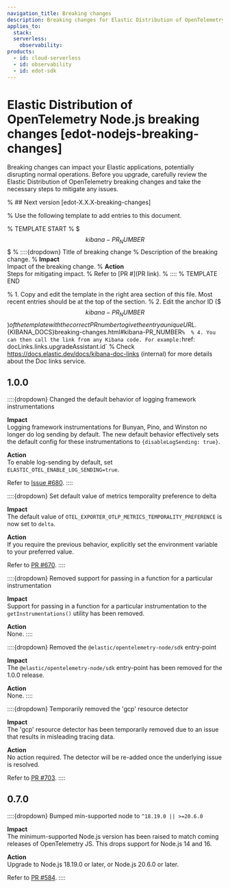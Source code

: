 ```yaml
---
navigation_title: Breaking changes 
description: Breaking changes for Elastic Distribution of OpenTelemetry Node.js.
applies_to:
  stack:
  serverless:
    observability:
products:
  - id: cloud-serverless
  - id: observability
  - id: edot-sdk
---
```


# Elastic Distribution of OpenTelemetry Node.js breaking changes [edot-nodejs-breaking-changes]

Breaking changes can impact your Elastic applications, potentially disrupting normal operations. Before you upgrade, carefully review the Elastic Distribution of OpenTelemetry  breaking changes and take the necessary steps to mitigate any issues.

% ## Next version [edot-X.X.X-breaking-changes]

% Use the following template to add entries to this document.

% TEMPLATE START
% $$$kibana-PR_NUMBER$$$
% ::::{dropdown} Title of breaking change 
% Description of the breaking change.
% **Impact**<br> Impact of the breaking change.
% **Action**<br> Steps for mitigating impact.
% Refer to [PR #](PR link).
% ::::
% TEMPLATE END

% 1. Copy and edit the template in the right area section of this file. Most recent entries should be at the top of the section. 
% 2. Edit the anchor ID ($$$kibana-PR_NUMBER$$$) of the template with the correct PR number to give the entry a unique URL. 
% 3. Don't hardcode the link to the new entry. Instead, make it available through the doc link service files:
%   - {kib-repo}blob/{branch}/src/platform/packages/shared/kbn-doc-links/src/get_doc_links.ts
%   - {kib-repo}blob/{branch}/src/platform/packages/shared/kbn-doc-links/src/types.ts
% 
% The entry in the main links file should look like this:
% 
% id: `${KIBANA_DOCS}breaking-changes.html#kibana-PR_NUMBER`
% 
% 4. You can then call the link from any Kibana code. For example: `href: docLinks.links.upgradeAssistant.id`
% Check https://docs.elastic.dev/docs/kibana-doc-links (internal) for more details about the Doc links service.

## 1.0.0

::::{dropdown} Changed the default behavior of logging framework instrumentations

**Impact**<br> Logging framework instrumentations for Bunyan, Pino, and Winston no longer do log sending by default. The new default behavior effectively sets the default config for these instrumentations to `{disableLogSending: true}`.

**Action**<br> To enable log-sending by default, set `ELASTIC_OTEL_ENABLE_LOG_SENDING=true`.

Refer to [Issue #680](https://github.com/elastic/elastic-otel-node/issues/680).
::::

::::{dropdown} Set default value of metrics temporality preference to delta

**Impact**<br> The default value of `OTEL_EXPORTER_OTLP_METRICS_TEMPORALITY_PREFERENCE` is now set to `delta`.

**Action**<br> If you require the previous behavior, explicitly set the environment variable to your preferred value.

Refer to [PR #670](https://github.com/elastic/elastic-otel-node/pull/670).
::::

::::{dropdown} Removed support for passing in a function for a particular instrumentation

**Impact**<br> Support for passing in a function for a particular instrumentation to the `getInstrumentations()` utility has been removed.

**Action**<br> None.
::::

::::{dropdown} Removed the `@elastic/opentelemetry-node/sdk` entry-point

**Impact**<br> The `@elastic/opentelemetry-node/sdk` entry-point has been removed for the 1.0.0 release.

**Action**<br> None.
::::

::::{dropdown} Temporarily removed the 'gcp' resource detector

**Impact**<br> The 'gcp' resource detector has been temporarily removed due to an issue that results in misleading tracing data.

**Action**<br> No action required. The detector will be re-added once the underlying issue is resolved.

Refer to [PR #703](https://github.com/elastic/elastic-otel-node/pull/703).
::::

## 0.7.0

::::{dropdown} Bumped min-supported node to `^18.19.0 || >=20.6.0`

**Impact**<br> The minimum-supported Node.js version has been raised to match coming releases of OpenTelemetry JS. This drops support for Node.js 14 and 16.

**Action**<br> Upgrade to Node.js 18.19.0 or later, or Node.js 20.6.0 or later.

Refer to [PR #584](https://github.com/elastic/elastic-otel-node/pull/584).
::::